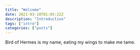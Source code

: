 ```yaml
---
title: "Welcome"
date: 2021-03-18T01:05:22Z
description: "Introduction"
tags: ["intro"]
categories: ["posts"]
---
```

Bird of Hermes is my name, eating my wings to make me tame.
